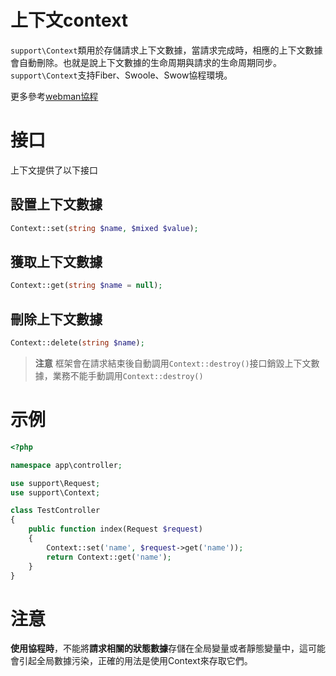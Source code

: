 # 上下文context

`support\Context`類用於存儲請求上下文數據，當請求完成時，相應的上下文數據會自動刪除。也就是說上下文數據的生命周期與請求的生命周期同步。`support\Context`支持Fiber、Swoole、Swow協程環境。

更多參考[webman協程](./fiber.md) 

# 接口
上下文提供了以下接口

## 設置上下文數據
```php
Context::set(string $name, $mixed $value);
```

## 獲取上下文數據
```php
Context::get(string $name = null);
```

## 刪除上下文數據
```php
Context::delete(string $name);
```

> **注意**
> 框架會在請求結束後自動調用`Context::destroy()`接口銷毀上下文數據，業務不能手動調用`Context::destroy()`

# 示例
```php
<?php

namespace app\controller;

use support\Request;
use support\Context;

class TestController
{
    public function index(Request $request)
    {
        Context::set('name', $request->get('name'));
        return Context::get('name');
    }
}
```

# 注意
**使用協程時**，不能將**請求相關的狀態數據**存儲在全局變量或者靜態變量中，這可能會引起全局數據污染，正確的用法是使用Context來存取它們。
